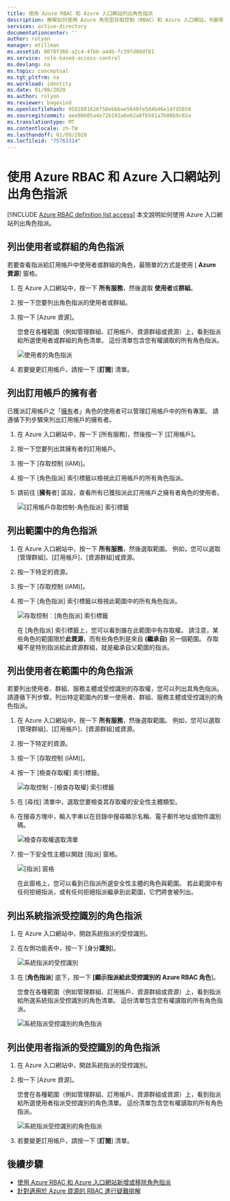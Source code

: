 ```yaml
---
title: 使用 Azure RBAC 和 Azure 入口網站列出角色指派
description: 瞭解如何使用 Azure 角色型存取控制（RBAC）和 Azure 入口網站，判斷哪些資源的使用者、群組、服務主體或受控識別可以存取。
services: active-directory
documentationcenter: ''
author: rolyon
manager: mtillman
ms.assetid: 8078f366-a2c4-4fbb-a44b-fc39fd89df81
ms.service: role-based-access-control
ms.devlang: na
ms.topic: conceptual
ms.tgt_pltfrm: na
ms.workload: identity
ms.date: 01/08/2020
ms.author: rolyon
ms.reviewer: bagovind
ms.openlocfilehash: 9582881626f58ebbbae5648fe5d4b46e14fd5850
ms.sourcegitcommit: aee08b05a4e72b192a6e62a8fb581a7b08b9c02a
ms.translationtype: MT
ms.contentlocale: zh-TW
ms.lasthandoff: 01/09/2020
ms.locfileid: "75763314"
---
```

# <a name="list-role-assignments-using-azure-rbac-and-the-azure-portal"></a>使用 Azure RBAC 和 Azure 入口網站列出角色指派

[!INCLUDE [Azure RBAC definition list access](../../includes/role-based-access-control-definition-list.md)] 本文說明如何使用 Azure 入口網站列出角色指派。

## <a name="list-role-assignments-for-a-user-or-group"></a>列出使用者或群組的角色指派

若要查看指派給訂用帳戶中使用者或群組的角色，最簡單的方式是使用 [ **Azure 資源**] 窗格。

1. 在 Azure 入口網站中，按一下 **所有服務**，然後選取 **使用者**或**群組**。

1. 按一下您要列出角色指派的使用者或群組。

1. 按一下 [Azure 資源]。

    您會在各種範圍（例如管理群組、訂用帳戶、資源群組或資源）上，看到指派給所選使用者或群組的角色清單。 這份清單包含您有權讀取的所有角色指派。

    ![使用者的角色指派](./media/role-assignments-list-portal/azure-resources-user.png)    

1. 若要變更訂用帳戶，請按一下 [**訂閱**] 清單。

## <a name="list-owners-of-a-subscription"></a>列出訂用帳戶的擁有者

已獲派訂用帳戶之「[擁有](built-in-roles.md#owner)者」角色的使用者可以管理訂用帳戶中的所有專案。 請遵循下列步驟來列出訂用帳戶的擁有者。

1. 在 Azure 入口網站中，按一下 [所有服務]，然後按一下 [訂用帳戶]。

1. 按一下您要列出其擁有者的訂用帳戶。

1. 按一下 [存取控制 (IAM)]。

1. 按一下 [角色指派] 索引標籤以檢視此訂用帳戶的所有角色指派。

1. 請前往 [**擁有**者] 區段，查看所有已獲指派此訂用帳戶之擁有者角色的使用者。

   ![[訂用帳戶存取控制-角色指派] 索引標籤](./media/role-assignments-list-portal/access-control-role-assignments-subscription.png)

## <a name="list-role-assignments-at-a-scope"></a>列出範圍中的角色指派

1. 在 Azure 入口網站中，按一下 **所有服務**，然後選取範圍。 例如，您可以選取 [管理群組]、[訂用帳戶]、[資源群組]或資源。

1. 按一下特定的資源。

1. 按一下 [存取控制 (IAM)]。

1. 按一下 [角色指派] 索引標籤以檢視此範圍中的所有角色指派。

   ![存取控制︰[角色指派] 索引標籤](./media/role-assignments-list-portal/access-control-role-assignments.png)

   在 [角色指派] 索引標籤上，您可以看到誰在此範圍中有存取權。 請注意，某些角色的範圍限於**此資源**，而有些角色則是來自 **(繼承自)** 另一個範圍。 存取權不是特別指派給此資源群組，就是繼承自父範圍的指派。

## <a name="list-role-assignments-for-a-user-at-a-scope"></a>列出使用者在範圍中的角色指派

若要列出使用者、群組、服務主體或受控識別的存取權，您可以列出其角色指派。 請遵循下列步驟，列出特定範圍內的單一使用者、群組、服務主體或受控識別的角色指派。

1. 在 Azure 入口網站中，按一下 **所有服務**，然後選取範圍。 例如，您可以選取 [管理群組]、[訂用帳戶]、[資源群組]或資源。

1. 按一下特定的資源。

1. 按一下 [存取控制 (IAM)]。

1. 按一下 [檢查存取權] 索引標籤。

    ![存取控制 - [檢查存取權] 索引標籤](./media/role-assignments-list-portal/access-control-check-access.png)

1. 在 [尋找] 清單中，選取您要檢查其存取權的安全性主體類型。

1. 在搜尋方塊中，輸入字串以在目錄中搜尋顯示名稱、電子郵件地址或物件識別碼。

    ![檢查存取權選取清單](./media/role-assignments-list-portal/check-access-select.png)

1. 按一下安全性主體以開啟 [指派] 窗格。

    ![[指派] 窗格](./media/role-assignments-list-portal/check-access-assignments.png)

    在此窗格上，您可以看到已指派所選安全性主體的角色與範圍。 若此範圍中有任何拒絕指派，或有任何拒絕指派繼承到此範圍，它們將會被列出。

## <a name="list-role-assignments-for-a-system-assigned-managed-identity"></a>列出系統指派受控識別的角色指派

1. 在 Azure 入口網站中，開啟系統指派的受控識別。

1. 在左側功能表中，按一下 [身分**識別**]。

    ![系統指派的受控識別](./media/role-assignments-list-portal/identity-system-assigned.png)

1. 在 [**角色指派**] 底下，按一下 **[顯示指派給此受控識別的 Azure RBAC 角色**]。

    您會在各種範圍（例如管理群組、訂用帳戶、資源群組或資源）上，看到指派給所選系統指派受控識別的角色清單。 這份清單包含您有權讀取的所有角色指派。

    ![系統指派受控識別的角色指派](./media/role-assignments-list-portal/azure-resources-system-assigned.png)

## <a name="list-role-assignments-for-a-user-assigned-managed-identity"></a>列出使用者指派的受控識別的角色指派

1. 在 Azure 入口網站中，開啟系統指派的受控識別。

1. 按一下 [Azure 資源]。

    您會在各種範圍（例如管理群組、訂用帳戶、資源群組或資源）上，看到指派給所選使用者指派受控識別的角色清單。 這份清單包含您有權讀取的所有角色指派。

    ![系統指派受控識別的角色指派](./media/role-assignments-list-portal/azure-resources-user-assigned.png)

1. 若要變更訂用帳戶，請按一下 [**訂閱**] 清單。

## <a name="next-steps"></a>後續步驟

- [使用 Azure RBAC 和 Azure 入口網站新增或移除角色指派](role-assignments-portal.md)
- [針對適用於 Azure 資源的 RBAC 進行疑難排解](troubleshooting.md)
